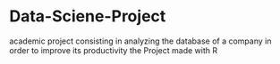 # Data-Sciene-Project
academic project consisting in analyzing the database of a company in order to improve its productivity
the Project made with R  
